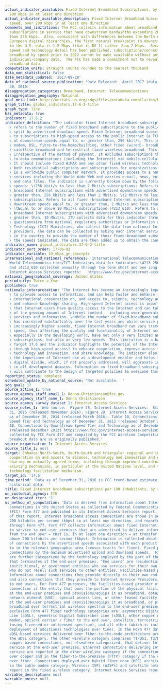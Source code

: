 ```yaml
---
actual_indicator_available: Fixed Internet Broadband Subscriptions, by speed, over
  200 kbps in at least one direction
actual_indicator_available_description: Fixed Internet Broadband Subscriptions, by
  speed, over 200 kbps in at least one direction
comments_and_limitations: The FCC collects information about broadband Internet access
  subscriptions in service that have downstream bandwidths exceeding 200 kbps, rather
  than 256 kbps.  Also, consistent with differences between the North American and
  European digital hierarchies, the first natural breakpoint in downstream bandwidth
  in the U.S. data is 1.5 Mbps (that is DS-1) rather than 2 Mbps.  Because extensive
  speed and technology detail has been published, subscriptions/connections for fixed
  broadband by speed prior to 2012 cannot be made available without potentially revealing
  individual-company data.  The FCC has made a commitment not to reveal individual-company
  broadband data.
computation_units: Straight counts rounded to the nearest thousand
data_non_statistical: false
date_metadata_updated: '2017-09-28'
date_of_national_source_publication: 'Date Released:  April 2017 (data as of June
  30, 2016)'
disaggregation_categories: Broadband, Internet, Telecommunications
disaggregation_geography: National
goal_meta_link: http://unstats.un.org/sdgs/files/metadata-compilation/Metadata-Goal-17.pdf
graph_title: global_indicators.17-6-2-title
graph_type: line
has_metadata: true
indicator: 17.6.2
indicator_definition: "The indicator fixed Internet broadband subscriptions, by speed,\
  \ refers to the number of fixed broadband subscriptions to the public Internet,\
  \ split by advertised download speed. Fixed Internet broadband subscriptions refer\
  \ to subscriptions to high-speed access to the public Internet (a TCP/IP connection),\
  \ at downstream speeds equal to, or greater than, 256 kbit/s. This includes cable\
  \ modem, DSL, fibre-to-the-home/building, other fixed (wired)- broadband subscriptions,\
  \ satellite broadband and terrestrial fixed wireless broadband. This total is measured\
  \ irrespective of the method of payment. It excludes subscriptions that have access\
  \ to data communications (including the Internet) via mobile-cellular networks.\
  \ It should include fixed WiMAX and any other fixed wireless technologies. It includes\
  \ both residential subscriptions and subscriptions for organizations. The Internet\
  \ is a worldwide public computer network. It provides access to a number of communication\
  \ services including the World Wide Web and carries e-mail, news, entertainment\
  \ and data files. The indicator is currently broken down by the following subscription\
  \ speeds: \t256 kbit/s to less than 2 Mbit/s subscriptions: Refers to all fixed\
  \ broadband Internet subscriptions with advertised downstream speeds equal to, or\
  \ greater than, 256 kbit/s and less than 2 Mbit/s. \t2 Mbit/s to less than 10 Mbit/s\
  \ subscriptions: Refers to all fixed -broadband Internet subscriptions with advertised\
  \ downstream speeds equal to, or greater than, 2 Mbit/s and less than 10 Mbit/s.\
  \ \tEqual to or above 10 Mbit/s subscriptions (4213_G10). Refers to all fixed -\
  \ broadband Internet subscriptions with advertised downstream speeds equal to, or\
  \ greater than, 10 Mbit/s. ITU collects data for this indicator through an annual\
  \ questionnaire from national regulatory authorities or Information and Communication\
  \ Technology (ICT) Ministries, who collect the data from national Internet service\
  \ providers. The data can be collected by asking each Internet service provider\
  \ in the country to provide the number of their fixed-broadband subscriptions by\
  \ the speeds indicated. The data are then added up to obtain the country totals."
indicator_name: global_indicators.17-6-2-title
indicator_sort_order: 17-06-02
indicator_variable: 10_mbps_gr_sbscrpts
international_and_national_references: 'International Telecommunication Union (ITU)
  World Telecommunica-tion/ICT Indicators data for indicators i4213_256to2, i4213_2to10,
  and i4213_G10 collected annually through two (one short and one long) questionnaires.  http://www.itu.int/en/ITU-D/Statistics/Pages/datacollection/default.aspx  FCC:
  Internet Access Services reports:   https://www.fcc.gov/internet-access-services-reports'
national_geographical_coverage: United States
periodicity: Twice a Year
published: true
rationale_interpretation: "The Internet has become an increasingly important tool\
  \ to provide access to information, and can help foster and enhance regional and\
  \ international cooperation on, and access to, science, technology and innovations,\
  \ and enhance knowledge sharing. High-speed Internet access is important to ensure\
  \ that Internet users have quality access to the Internet and can take advantage\
  \ of the growing amount of Internet content ' including user-generated content ',\
  \ services and information. \nWhile the number of fixed-broadband subscriptions\
  \ has increased substantially over the last years and while service providers offer\
  \ increasingly higher speeds, fixed Internet broadband can vary tremendously by\
  \ speed, thus affecting the quality and functionality of Internet access. Many countries,\
  \ especially in the developing world, have not only a very limited amount of fixed-broadband\
  \ subscriptions, but also at very low speeds. This limitation is a barrier to the\
  \ Target 17.6 and the indicator highlights the potential of the Internet (especially\
  \ through high-speed access) to enhance cooperation, improve access to science,\
  \ technology and innovation, and share knowledge. The indicator also highlights\
  \ the importance of Internet use as a development enabler and helps to measure the\
  \ digital divide, which, if not properly addressed, will aggravate inequalities\
  \ in all development domains. Information on fixed broadband subscriptions by speed\
  \ will contribute to the design of targeted policies to overcome those divides."
reporting_status: complete
scheduled_update_by_national_source: 'Not available.  '
sdg_goal: 17
source_active_1: true
source_agency_staff_email_1: Donna.Christianson@fcc.gov
source_agency_staff_name_1: Donna Christianson
source_agency_survey_dataset_1: Internet Access Services
source_notes_1: 'Web source:  Figure 28, Internet Access Services:  Status as of December
  31, 2015 (released November 2016); Figure 28, Internet Access Services:  Status
  as of December 30, 2014 (released March 2016). Table 10, Connections by Downstream
  Speed Tier and Technology as of December 31, 2013 (released October 2014); and  Table
  10, Connections by Downstream Speed Tier and Technology as of December 31, 2012
  (released December 2013) https://www.fcc.gov/internet-access-services-reports as
  collected by FCC Form 477 and compiled by the FCC Wireline Competition Bureau.  Speed
  breakout data are as originally published.'
source_organisation_1: Internet Access Services
source_title_1: null
target: Enhance North-South, South-South and triangular regional and international
  cooperation on and access to science, technology and innovation and enhance knowledge
  sharing on mutually agreed terms, including through improved coordination among
  existing mechanisms, in particular at the United Nations level, and through a global
  technology facilitation mechanism.
target_id: '17.6'
time_period: 'Data as of December 31, 2016 is FCC trend-based estimate using recent
  historical data.  '
title: Fixed Internet broadband subscriptions per 100 inhabitants, by speed
un_custodial_agency: ITU
un_designated_tier: '1'
us_method_of_computation: 'Data is derived from information about Internet access
  connections in the United States as collected by Federal Communications Commission
  (FCC) Form 477 and published in its Internet Access Services report.  For purposes
  of that report, Internet broadband access connections are those in service, over
  200 kilobits per second (kbps) in at least one direction, and reported to the FCC
  through Form 477. Form 477 collects information about fixed Internet access connections
  in service to end-user premises that are advertised to deliver information to and/or
  from the end user – that is, in at least one direction – at transfer rates (speeds)
  above 200 kilobits per second (kbps). Information is collected about the number
  of connections by the advertised speeds associated with each product subscribed
  to in the relevant geographic area (census tracts for fixed). Fixed providers report
  connections by the maximum advertised upload and download speeds.  Fixed connections
  are further categorized by the technology employed by the part of the connection
  that terminates at the end-user premises. “End users” are residential, business,
  institutional, or government entities who use services for their own purposes and
  who do not resell such services to other entities. Facilities-based providers report
  information about connections they provide directly to their own end-user customers
  and also connections that they provide to Internet Service Providers for resale
  to end users. For Form 477 purposes, the facilities-based provider of a fixed broadband
  connection is the entity that owns the portion of the physical facility  that terminates
  at the end-user premises and provisions/equips it as broadband, obtains an unbundled
  network element (UNE), special access line, or other leased facility that terminates
  at the end-user premises and provisions/equips it as broadband, or provisions/equips
  broadband over terrestrial wireless spectrum to the end-user premises. The mutually
  exclusive Form 477 fixed technology categories are: asymmetric Digital Subscriber
  Line (aDSL), symmetric Digital Subscriber Line (sDSL), other copper wireline, cable
  modem, optical carrier / fiber to the end user, satellite, terrestrial fixed wireless
  (using licensed or unlicensed spectrum), and all other (which is included to capture
  deployment of additional technologies over time). In the Form 477 data collection,
  aDSL-based services delivered over fiber-to-the-node architecture are reported in
  the aDSL category. The other wireline category comprises T1/DS1, T3/DS3, and other
  copper-based connections, not elsewhere categorized, that deliver Internet access
  service at the end-user premises. Ethernet connections delivering Internet access
  service are reported in the other wireline category if the connection terminates
  over copper and in the fiber-to-the-premises (FTTP) category if the connection terminates
  over fiber. Connections deployed over hybrid fiber-coax (HFC) architecture are reported
  in the cable modem category. Wireless ISPs (WISPs) and satellite network operators
  report in the fixed wireless category. Internet Access Services reports:   https://www.fcc.gov/internet-access-services-reports'
variable_description: null
variable_notes: null
---
```

